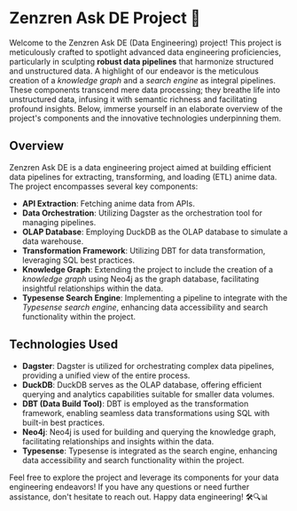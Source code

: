 # Zenzren Ask DE Project 🚀

Welcome to the Zenzren Ask DE (Data Engineering) project! This project is meticulously crafted to spotlight advanced data engineering proficiencies, particularly in sculpting **robust data pipelines** that harmonize structured and unstructured data. A highlight of our endeavor is the meticulous creation of a _knowledge graph_ and a _search engine_ as integral pipelines. These components transcend mere data processing; they breathe life into unstructured data, infusing it with semantic richness and facilitating profound insights. Below, immerse yourself in an elaborate overview of the project's components and the innovative technologies underpinning them.

## Overview

Zenzren Ask DE is a data engineering project aimed at building efficient data pipelines for extracting, transforming, and loading (ETL) anime data. The project encompasses several key components:

- **API Extraction**: Fetching anime data from APIs.
- **Data Orchestration**: Utilizing Dagster as the orchestration tool for managing pipelines.
- **OLAP Database**: Employing DuckDB as the OLAP database to simulate a data warehouse.
- **Transformation Framework**: Utilizing DBT for data transformation, leveraging SQL best practices.
- **Knowledge Graph**: Extending the project to include the creation of a _knowledge graph_ using Neo4j as the graph database, facilitating insightful relationships within the data.
- **Typesense Search Engine**: Implementing a pipeline to integrate with the _Typesense search engine_, enhancing data accessibility and search functionality within the project.

## Technologies Used

- **Dagster**: Dagster is utilized for orchestrating complex data pipelines, providing a unified view of the entire process.
- **DuckDB**: DuckDB serves as the OLAP database, offering efficient querying and analytics capabilities suitable for smaller data volumes.
- **DBT (Data Build Tool)**: DBT is employed as the transformation framework, enabling seamless data transformations using SQL with built-in best practices.
- **Neo4j**: Neo4j is used for building and querying the knowledge graph, facilitating relationships and insights within the data.
- **Typesense**: Typesense is integrated as the search engine, enhancing data accessibility and search functionality within the project.

Feel free to explore the project and leverage its components for your data engineering endeavors! If you have any questions or need further assistance, don't hesitate to reach out. Happy data engineering! 🛠️🔍📊
